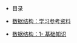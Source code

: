 <!-- _sidebar.md -->

* 目录

* [数据结构：学习参考资料](zh-cn/struct/0-学习参考资料.md)
* [数据结构：1- 基础知识](zh-cn/struct/1-基础知识.md)
